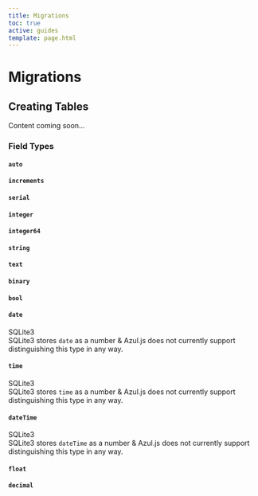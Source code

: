 ```yaml
---
title: Migrations
toc: true
active: guides
template: page.html
---
```


# Migrations

## Creating Tables

Content coming soon&hellip;

### Field Types

#### `auto`

#### `increments`

#### `serial`

#### `integer`

#### `integer64`

#### `string`

#### `text`

#### `binary`

#### `bool`

#### `date`

<div class="panel panel-info">
<div class="panel-heading"><span class="panel-title">SQLite3</span></div>
<div class="panel-body">
SQLite3 stores <code>date</code> as a number &amp; Azul.js does not
currently support distinguishing this type in any way.
</div>
</div>

#### `time`

<div class="panel panel-info">
<div class="panel-heading"><span class="panel-title">SQLite3</span></div>
<div class="panel-body">
SQLite3 stores <code>time</code> as a number &amp; Azul.js does not
currently support distinguishing this type in any way.
</div>
</div>

#### `dateTime`

<div class="panel panel-info">
<div class="panel-heading"><span class="panel-title">SQLite3</span></div>
<div class="panel-body">
SQLite3 stores <code>dateTime</code> as a number &amp; Azul.js does not
currently support distinguishing this type in any way.
</div>
</div>

#### `float`

#### `decimal`
